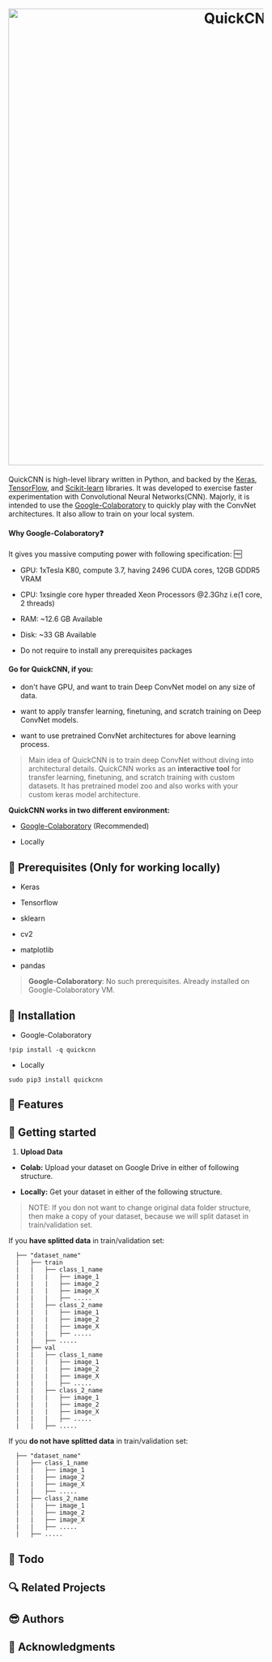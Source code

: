<h1 align="center">
  <img src="https://github.com/CG1507/quickcnn/blob/master/images/logo.png" width="900" alt="QuickCNN">
</h1>

QuickCNN is high-level library written in Python, and backed by the [Keras](https://github.com/keras-team/keras), [TensorFlow](https://github.com/tensorflow/tensorflow), and [Scikit-learn](https://github.com/scikit-learn/scikit-learn) libraries. It was developed to exercise faster experimentation with Convolutional Neural Networks(CNN). Majorly, it is intended to use the [Google-Colaboratory](https://colab.research.google.com/) to quickly play with the ConvNet architectures. It also allow to train on your local system.

#### Why Google-Colaboratory:question:

It gives you massive computing power with following specification: :free:

- GPU: 1xTesla K80, compute 3.7, having 2496 CUDA cores, 12GB GDDR5 VRAM

- CPU: 1xsingle core hyper threaded Xeon Processors @2.3Ghz i.e(1 core, 2 threads)

- RAM: ~12.6 GB Available

- Disk: ~33 GB Available

- Do not require to install any prerequisites packages

#### Go for QuickCNN, if you:

- don't have GPU, and want to train Deep ConvNet model on any size of data.

- want to apply transfer learning, finetuning, and scratch training on Deep ConvNet models.

- want to use pretrained ConvNet architectures for above learning process.

> Main idea of QuickCNN is to train deep ConvNet without diving into architectural details. QuickCNN works as an **interactive tool** for transfer learning, finetuning, and scratch training with custom datasets. It has pretrained model zoo and also works with your custom keras model architecture.

**QuickCNN works in two different environment:**

- [Google-Colaboratory](https://colab.research.google.com/) (Recommended)

- Locally

## :ocean: Prerequisites (Only for working locally)

- Keras

- Tensorflow

- sklearn

- cv2

- matplotlib

- pandas

> **Google-Colaboratory**: No such prerequisites. Already installed on Google-Colaboratory VM.

## :seedling: Installation

- Google-Colaboratory

```
!pip install -q quickcnn
```

- Locally

```
sudo pip3 install quickcnn
```

## :gem: Features

## :running: Getting started

1. **Upload Data**

  - **Colab:** Upload your dataset on Google Drive in either of following structure. 
  
  - **Locally:** Get your dataset in either of the following structure. 
  
  > NOTE: If you don not want to change original data folder structure, then make a copy of your dataset, because we will split dataset in train/validation set.

  
  If you **have splitted data** in train/validation set:
  
  ```
    ├── "dataset_name"                   
    |   ├── train
    |   |   ├── class_1_name
    |   |   |   ├── image_1
    |   |   |   ├── image_2
    |   |   |   ├── image_X
    |   |   |   ├── .....
    |   |   ├── class_2_name
    |   |   |   ├── image_1
    |   |   |   ├── image_2
    |   |   |   ├── image_X
    |   |   |   ├── .....
    |   |   ├── .....
    |   ├── val
    |   |   ├── class_1_name
    |   |   |   ├── image_1
    |   |   |   ├── image_2
    |   |   |   ├── image_X
    |   |   |   ├── .....
    |   |   ├── class_2_name
    |   |   |   ├── image_1
    |   |   |   ├── image_2
    |   |   |   ├── image_X
    |   |   |   ├── .....
    |   |   ├── .....
  ```

 If you **do not have splitted data** in train/validation set:
  
  ```
    ├── "dataset_name"                   
    |   ├── class_1_name
    |   |   ├── image_1
    |   |   ├── image_2
    |   |   ├── image_X
    |   |   ├── .....
    |   ├── class_2_name
    |   |   ├── image_1
    |   |   ├── image_2
    |   |   ├── image_X
    |   |   ├── .....
    |   ├── .....
  ```

 
## :memo: Todo

## :mag: Related Projects

## :sunglasses: Authors

## :green_heart: Acknowledgments
